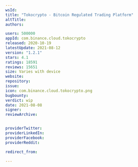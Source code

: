 ```yaml
---
wsId: 
title: "Tokocrypto - Bitcoin Regulated Trading Platform"
altTitle: 
authors:

users: 500000
appId: com.binance.cloud.tokocrypto
released: 2020-10-19
latestUpdate: 2021-08-12
version: "1.2.1"
stars: 4.1
ratings: 18591
reviews: 15651
size: Varies with device
website: 
repository: 
issue: 
icon: com.binance.cloud.tokocrypto.png
bugbounty: 
verdict: wip
date: 2021-08-08
signer: 
reviewArchive:


providerTwitter: 
providerLinkedIn: 
providerFacebook: 
providerReddit: 

redirect_from:

---
```



